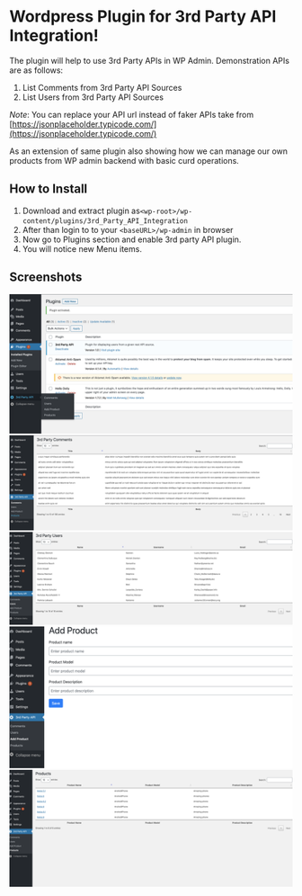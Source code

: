 # Wordpress Plugin for 3rd Party API Integration!

The plugin will help to use 3rd Party APIs in WP Admin. Demonstration APIs are as follows:

 1. List Comments from 3rd Party API Sources
 2. List Users from 3rd Party API Sources

*Note*: You can replace your API url instead of faker APIs take from [https://jsonplaceholder.typicode.com/](https://jsonplaceholder.typicode.com/)

As an extension of same plugin also showing how we can manage our own products from WP admin backend with basic curd operations.
## How to Install

 1. Download and extract plugin as`<wp-root>/wp-content/plugins/3rd_Party_API_Integration`
 2. After than login to to your `<baseURL>/wp-admin` in browser
 3. Now go to Plugins section and enable 3rd party API plugin.
 4. You will notice new Menu items.

## Screenshots
![Enable Plugin](/screenshots/install.png "Enable Plugin")
![List Comments](/screenshots/comments.png "List Comments")
![List Users](/screenshots/users.png "List Users")
![Add Product](/screenshots/addProduct.png "Add Product")
![List Product](/screenshots/listProducts.png "List Products")